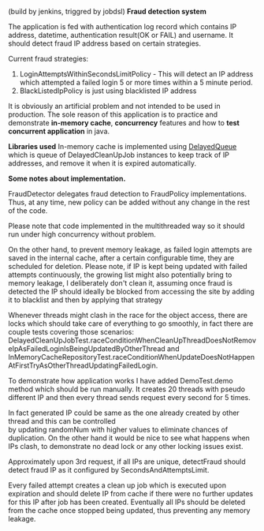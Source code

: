 (build by jenkins, triggred by jobdsl)
**Fraud detection system**

The application is fed with authentication log record which contains IP address, datetime, authentication result(OK or FAIL) and username.
It should detect fraud IP address based on certain strategies.

Current fraud strategies:
1) LoginAttemptsWithinSecondsLimitPolicy - This will detect an IP address which attempted a failed login 5 or more times within a 5 minute period.
2) BlackListedIpPolicy is just using blacklisted IP address

It is obviously an artificial problem and not intended to be used in production.
The sole reason of this application is to practice and demonstrate **in-memory cache**, **concurrency** features and how to **test concurrent application** in java.

**Libraries used**
In-memory cache is implemented using [DelayedQueue](https://docs.oracle.com/javase/7/docs/api/java/util/concurrent/DelayQueue.html)
which is queue of DelayedCleanUpJob instances to keep track of IP addresses, and remove it when it is expired automatically.
 

**Some notes about implementation.**

FraudDetector delegates fraud detection to
FraudPolicy implementations. Thus, at any time, new policy can be added without 
any change in the rest of the code.

Please note that code implemented in the multithreaded way so it should run 
under high concurrency without problem.

On the other hand, to prevent memory leakage, as failed login attempts are saved in the internal cache,
after a certain configurable time, they are scheduled for deletion.
Please note, if IP is kept being updated with failed attempts continuously, the growing list might also potentially 
bring to memory leakage, I deliberately don't clean it, assuming once fraud is detected
the IP should ideally be blocked from accessing the site by adding it to blacklist and then by applying that strategy

Whenever threads might clash in the race for the object access, there are locks which should take care of everything
to go smoothly, in fact there are couple tests covering those scenarios:
DelayedCleanUpJobTest.raceConditionWhenCleanUpThreadDoesNotRemoveIpAsFailedLoginIsBeingUpdatedByOtherThread
and
InMemoryCacheRepositoryTest.raceConditionWhenUpdateDoesNotHappenAtFirstTryAsOtherThreadUpdatingFailedLogin.

To demonstrate how application works I have added DemoTest.demo method which should be run manually.
It creates 20 threads with pseudo different IP and then every thread sends request every second for 5 times.
     
In fact generated IP could be same as the one already created by other thread and this can be controlled  
by updating randomNum with higher values to eliminate chances of duplication. On the other hand it would be nice to see what
happens when IPs clash, to demonstrate no dead lock or any other locking issues exist.
     
Approximately upon 3rd request, if all IPs are unique, detectFraud should detect fraud IP as it configured by SecondsAndAttemptsLimit.
     
Every failed attempt creates a clean up job which is executed upon expiration and should delete IP from cache
if there were no further updates for this IP after job has been created.
Eventually all IPs should be deleted from the cache once stopped being updated, thus preventing any memory leakage.
